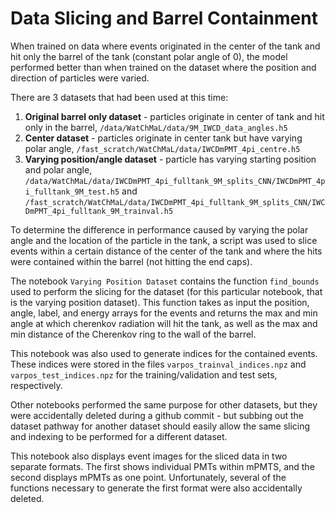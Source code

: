 # Data Slicing and Barrel Containment

<!-- #region -->
When trained on data where events originated in the center of the tank and hit only the barrel of the tank (constant polar angle of 0), the model performed better than when trained on the dataset where the position and direction of particles were varied.

There are 3 datasets that had been used at this time:
1. **Original barrel only dataset** - particles originate in center of tank and hit only in the barrel, `/data/WatChMaL/data/9M_IWCD_data_angles.h5`
2. **Center dataset** - particles originate in center tank but have varying polar angle, `/fast_scratch/WatChMaL/data/IWCDmPMT_4pi_centre.h5`
3. **Varying position/angle dataset** - particle has varying starting position and polar angle, `/data/WatChMaL/data/IWCDmPMT_4pi_fulltank_9M_splits_CNN/IWCDmPMT_4pi_fulltank_9M_test.h5` and `/fast_scratch/WatChMaL/data/IWCDmPMT_4pi_fulltank_9M_splits_CNN/IWCDmPMT_4pi_fulltank_9M_trainval.h5`


To determine the difference in performance caused by varying the polar angle and the location of the particle in the tank, a script was used to slice events within a certain distance of the center of the tank and where the hits were contained within the barrel (not hitting the end caps).

The notebook `Varying Position Dataset` contains the function `find_bounds` used to perform the slicing for the dataset (for this particular notebook, that is the varying position dataset). This function takes as input the position, angle, label, and energy arrays for the events and returns the max and min angle at which cherenkov radiation will hit the tank, as well as the max and min distance of the Cherenkov ring to the wall of the barrel.

This notebook was also used to generate indices for the contained events. These indices were stored in the files `varpos_trainval_indices.npz` and `varpos_test_indices.npz` for the training/validation and test sets, respectively.

Other notebooks performed the same purpose for other datasets, but they were accidentally deleted during a github commit - but subbing out the dataset pathway for another dataset should easily allow the same slicing and indexing to be performed for a different dataset.

This notebook also displays event images for the sliced data in two separate formats. The first shows individual PMTs within mPMTS, and the second displays mPMTs as one point. Unfortunately, several of the functions necessary to generate the first format were also accidentally deleted.
<!-- #endregion -->

```bash

```
